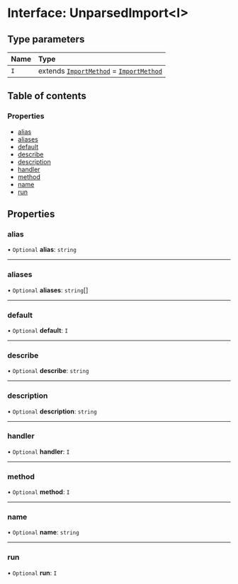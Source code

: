 # Interface: UnparsedImport<I\>

## Type parameters

| Name | Type |
| :------ | :------ |
| `I` | extends [`ImportMethod`](../README.md#importmethod) = [`ImportMethod`](../README.md#importmethod) |

## Table of contents

### Properties

- [alias](UnparsedImport.md#alias)
- [aliases](UnparsedImport.md#aliases)
- [default](UnparsedImport.md#default)
- [describe](UnparsedImport.md#describe)
- [description](UnparsedImport.md#description)
- [handler](UnparsedImport.md#handler)
- [method](UnparsedImport.md#method)
- [name](UnparsedImport.md#name)
- [run](UnparsedImport.md#run)

## Properties

### alias

• `Optional` **alias**: `string`

___

### aliases

• `Optional` **aliases**: `string`[]

___

### default

• `Optional` **default**: `I`

___

### describe

• `Optional` **describe**: `string`

___

### description

• `Optional` **description**: `string`

___

### handler

• `Optional` **handler**: `I`

___

### method

• `Optional` **method**: `I`

___

### name

• `Optional` **name**: `string`

___

### run

• `Optional` **run**: `I`

